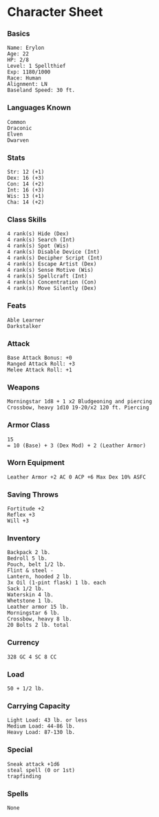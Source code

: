 # Character Sheet

### Basics

    Name: Erylon
    Age: 22
    HP: 2/8
    Level: 1 Spellthief
    Exp: 1180/1000
    Race: Human
    Alignment: LN
    Baseland Speed: 30 ft.
    
### Languages Known

    Common
    Draconic
    Elven
    Dwarven
 
### Stats

    Str: 12 (+1) 
    Dex: 16 (+3)
    Con: 14 (+2)
    Int: 16 (+3)
    Wis: 13 (+1)
    Cha: 14 (+2)

### Class Skills

    4 rank(s) Hide (Dex)
    4 rank(s) Search (Int)
    4 rank(s) Spot (Wis)
    4 rank(s) Disable Device (Int)
    4 rank(s) Decipher Script (Int)
    4 rank(s) Escape Artist (Dex)
    4 rank(s) Sense Motive (Wis)
    4 rank(s) Spellcraft (Int)
    4 rank(s) Concentration (Con)
    4 rank(s) Move Silently (Dex)
    
### Feats

    Able Learner
    Darkstalker
    
### Attack

    Base Attack Bonus: +0
    Ranged Attack Roll: +3
    Melee Attack Roll: +1
    
### Weapons

    Morningstar 1d8 + 1 x2 Bludgeoning and piercing 
    Crossbow, heavy 1d10 19-20/x2 120 ft. Piercing
 
### Armor Class
    
    15 
    = 10 (Base) + 3 (Dex Mod) + 2 (Leather Armor)
    
### Worn Equipment

    Leather Armor +2 AC 0 ACP +6 Max Dex 10% ASFC

### Saving Throws

    Fortitude +2
    Reflex +3
    Will +3
    
### Inventory   

    Backpack 2 lb.
    Bedroll 5 lb.
    Pouch, belt 1/2 lb.
    Flint & steel -
    Lantern, hooded 2 lb. 
    3x Oil (1-pint flask) 1 lb. each 
    Sack 1/2 lb.
    Waterskin 4 lb.
    Whetstone 1 lb.
    Leather armor 15 lb.
    Morningstar 6 lb.
    Crossbow, heavy 8 lb.
    20 Bolts 2 lb. total

### Currency
 
    328 GC 4 SC 8 CC

### Load

    50 + 1/2 lb.

### Carrying Capacity
   
    Light Load: 43 lb. or less
    Medium Load: 44-86 lb.
    Heavy Load: 87-130 lb.
    
### Special

    Sneak attack +1d6
    steal spell (0 or 1st)
    trapfinding

### Spells

    None

